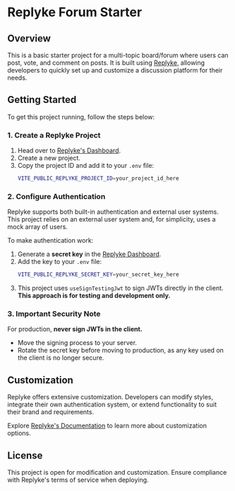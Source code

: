 # Replyke Forum Starter

## Overview
This is a basic starter project for a multi-topic board/forum where users can post, vote, and comment on posts. It is built using [Replyke](https://replyke.com), allowing developers to quickly set up and customize a discussion platform for their needs.

## Getting Started
To get this project running, follow the steps below:

### 1. Create a Replyke Project
1. Head over to [Replyke's Dashboard](https://dashboard.replyke.com).
2. Create a new project.
3. Copy the project ID and add it to your `.env` file:
   ```sh
   VITE_PUBLIC_REPLYKE_PROJECT_ID=your_project_id_here
   ```

### 2. Configure Authentication
Replyke supports both built-in authentication and external user systems. This project relies on an external user system and, for simplicity, uses a mock array of users.

To make authentication work:
1. Generate a **secret key** in the [Replyke Dashboard](https://dashboard.replyke.com).
2. Add the key to your `.env` file:
   ```sh
   VITE_PUBLIC_REPLYKE_SECRET_KEY=your_secret_key_here
   ```
3. This project uses `useSignTestingJwt` to sign JWTs directly in the client. **This approach is for testing and development only.**

### 3. Important Security Note
For production, **never sign JWTs in the client.**
- Move the signing process to your server.
- Rotate the secret key before moving to production, as any key used on the client is no longer secure.

## Customization
Replyke offers extensive customization. Developers can modify styles, integrate their own authentication system, or extend functionality to suit their brand and requirements.

Explore [Replyke's Documentation](https://docs.replyke.com) to learn more about customization options.

## License
This project is open for modification and customization. Ensure compliance with Replyke's terms of service when deploying.